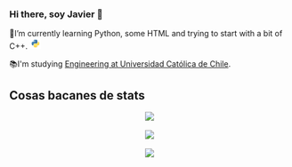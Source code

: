 ### Hi there, soy Javier 👋

<!--
**jdelvalle2002/jdelvalle2002** is a ✨ _special_ ✨ repository because its `README.md` (this file) appears on your GitHub profile.
![](https://visitor-badge.glitch.me/badge?page_id=jdelvalle2002.jdelvalle2002)
Here are some ideas to get you started:

- 🔭 I’m currently working on ...
- 🌱 I’m currently learning ...
- 👯 I’m looking to collaborate on ...
- 🤔 I’m looking for help with ...
- 💬 Ask me about ...
- 📫 How to reach me: ...
- 😄 Pronouns: ...
- ⚡ Fun fact: ...
-->
<p>
🔭I’m currently learning Python, some HTML and trying to start with a bit of C++. <code><img title="Python" height="20" src="https://raw.githubusercontent.com/github/explore/80688e429a7d4ef2fca1e82350fe8e3517d3494d/topics/python/python.png"></code>
</p>
📚I'm studying <a target = "_blank" href = "https://www.ing.uc.cl/" >Engineering at Universidad Católica de Chile</a>. 

## Cosas bacanes de stats
<p align="center">
  <a href="https://github.com/anuraghazra/github-readme-stats">
  <img src="https://github-readme-stats.vercel.app/api?username=jdelvalle2002&show_icons=true&theme=cobalt&hide=[%22contribs%22]" />
</a>
</p>
<p align="center">
  <a href = "https://github.com/anuraghazra/github-readme-stats">
  <img src = "https://github-readme-stats.vercel.app/api/top-langs/?username=jdelvalle2002&layout=compact">
</p>
<p align="center">
    <img src="https://profile-counter.glitch.me/jdelvalle2002/count.svg" />
</p>
